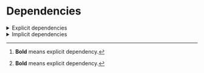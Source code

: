 # Dependencies

<details>
<summary>Explicit dependencies</summary>

|Dependency[^1]|Before|After|Package|Environments|
|-|-|-|-|-|
|[**setuptools**](https://pypi.org/project/setuptools)|74.1.3|75.6.0|pypi|*all envs* on osx-arm64|
|[**polars**](https://prefix.dev/channels/conda-forge/packages/polars)|1.15.0|1.16.0|conda|*all envs* on osx-arm64|
|**pkg**|0.23.0|0.23.0|conda|*all envs* on linux-64|
|**my-package**|py313hc743ca1_0|py313hc743ca1_1|conda|*all envs* on osx-arm64|

</details>

<details>
<summary>Implicit dependencies</summary>

|Dependency[^1]|Before|After|Package|Environments|
|-|-|-|-|-|


</details>

[^1]: **Bold** means explicit dependency.
[^2]: Dependency got downgraded.
